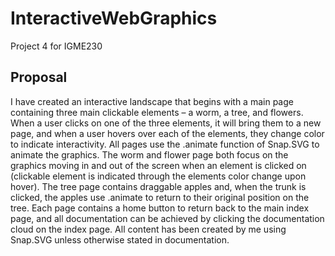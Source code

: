 # InteractiveWebGraphics
Project 4 for IGME230

## Proposal
I have created an interactive landscape that begins with a main page containing three main clickable elements – a worm, a tree, and flowers. When a user clicks on one of the three elements, it will bring them to a new page, and when a user hovers over each of the elements, they change color to indicate interactivity. All pages use the .animate function of Snap.SVG to animate the graphics. The worm and flower page both focus on the graphics moving in and out of the screen when an element is clicked on (clickable element is indicated through the elements color change upon hover). The tree page contains draggable apples and, when the trunk is clicked, the apples use .animate to return to their original position on the tree. Each page contains a home button to return back to the main index page, and all documentation can be achieved by clicking the documentation cloud on the index page. All content has been created by me using Snap.SVG unless otherwise stated in documentation.
